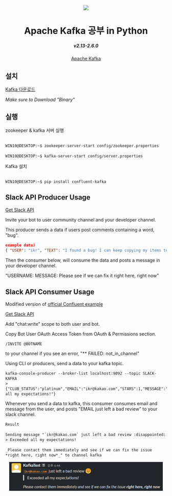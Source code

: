 <div align="center">
<p>
    <img width="480" src="https://www.andplus.com/hs-fs/hubfs/kafkalogo.jpg?&name=kafkalogo.jpg">
</p>
<h1>Apache Kafka 공부 in Python</h1>
    <h5>v2.13-2.6.0</h5>

[Apache Kafka](https://kafka.apache.org/)

</div>

## 설치
[Kafka 다운로드](https://kafka.apache.org/downloads)

*Make sure to Download "Binary"*

## 실행

zookeeper & kafka 서버 실행

```console

WIN10@DESKTOP:~$ zookeeper-server-start config/zookeeper.properties

WIN10@DESKTOP:~$ kafka-server-start config/server.properties

```

Kafka 설치

```console

WIN10@DESKTOP:~$ pip install confluent-kafka

```

## Slack API Producer Usage

[Get Slack API](https://api.slack.com/)

Invite your bot to user community channel and your developer channel.

This producer sends a data if users post comments containing a word, "bug".

```json
example data)
{ "USER": "ikr", "TEXT": "I found a bug! I can keep copying my items to my inventory." }
```

Then the consumer below, will consume the data and posts a message in your developer channel.

"USERNAME: MESSAGE: Please see if we can fix it right here, right now"


## Slack API Consumer Usage

Modified version of [official Confluent example](https://github.com/confluentinc/infoq-kafka-ksql)

[Get Slack API](https://api.slack.com/)

Add "chat:write" scope to both user and bot.

Copy Bot User OAuth Access Token from OAuth & Permissions section.

```console
/INVITE @BOTNAME
```

to your channel if you see an error, "** FAILED: not_in_channel"

Using CLI or producers, send a data to your kafka topic.

```console
kafka-console-producer --broker-list localhost:9092 --topic SLACK-KAFKA
> {"CLUB_STATUS":"platinum","EMAIL":"ikr@kakao.com","STARS":1,"MESSAGE":"Exceeded all my expectations!"}
```

Whenever you send a data to kafka,
this consumer consumes email and message from the user,
and posts "EMAIL just left a bad review" to your slack channel.

```console
Result

Sending message "`ikr@kakao.com` just left a bad review :disappointed:
> Exceeded all my expectations!

_Please contact them immediately and see if we can fix the issue *right here, right now*_" to channel kafka
```

<div align="center">
<p>
    <img width="480" src="https://github.com/Alfex4936/kafka-Studies/blob/main/img/slack.png">
</p>
</div>
